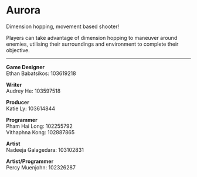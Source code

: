 # Aurora
Dimension hopping, movement based shooter!

Players can take advantage of dimension hopping to maneuver around enemies, utilising their surroundings and environment to complete their objective.

---

**Game Designer**  
Ethan Babatsikos: 103619218

**Writer**  
Audrey He: 103597518

**Producer**  
Katie Ly: 103614844

**Programmer**  
Pham Hai Long: 102255792  
Vithaphna Kong: 102887865

**Artist**  
Nadeeja Galagedara: 103102831

**Artist/Programmer**  
Percy Muenjohn: 102326287
